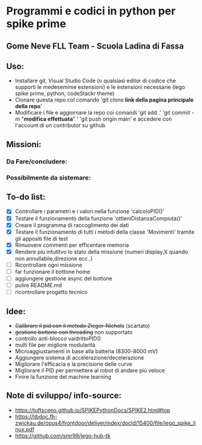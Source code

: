 # Programmi e codici in python per spike prime
## Gome Neve FLL Team - Scuola Ladina di Fassa
## Uso:
- Installare git, Visual Studio Code (o qualsiasi editor di codice che supporti le medesemime estensioni) e le estensioni necessarie (lego spike prime, python, codeStackr theme)
- Clonare questa repo col comando 'git clone __link della pagina principale della repo__'
- Modificare i file e aggiornare la repo coi comandi 'git add .' 'git commit -m "__modifica effettuata__" ' 'git push origin main' e accedere con l'account di un contributor su github
## Missioni:

### Da Fare/concludere:

### Possibilmente da sistemare: 

## To-do list:
- [x] Controllare i parametri e i valori nella funzione 'calcoloPID()' 
- [x] Testare il funzionamento della funzione 'ottieniDistanzaCompiuta()'
- [x] Creare il programma di raccoglimento dei dati
- [x] Testare il funzionamento di tutti i metodi della classe 'Movimenti' tramite gli appositi file di test
- [X] Rimuovere commenti per efficentare memoria
- [X] Rendere più intutitvo lo stato della missione (numeri display,X quando non annullabile,direzione ecc..)
- [ ] Ricontrollare ogni missione
- [ ] far funzionare il bottone home
- [ ] aggiungere gestione async del bottone
- [ ] pulire README.md
- [ ] ricontrollare progetto tecnico

## Idee:
- ~~Calibrare il pid con il metodo Zieger-Nichols~~ (scartato)
- ~~gestione bottone con threading~~ non supportato
- controllo anti-blocco vaidrittoPID()
- multi file per migliore modularità
- Microaggiustamenti in base alla batteria (8300-8000 mV)
- Aggiungere sistema di accelerazione/decelerazione
- Migliorare l'efficacia e la precisione delle curve
- Migliorare il PID per permettere al robot di andare più veloce
- Finire la funzione del machine learning

## Note di sviluppo/ info-source:
- https://tuftsceeo.github.io/SPIKEPythonDocs/SPIKE2.html#top
- https://libdoc.fh-zwickau.de/opus4/frontdoor/deliver/index/docId/15400/file/lego_spike_linux.pdf
- https://github.com/smr99/lego-hub-tk
